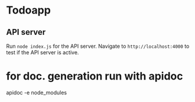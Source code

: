 # Todoapp

## API server

Run `node index.js` for the API server. Navigate to `http://localhost:4000` to test if the API server is active.

# for doc. generation run with apidoc
apidoc -e node_modules

